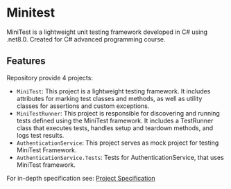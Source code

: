 # Minitest

MiniTest is a lightweight unit testing framework developed in C# using .net8.0. Created for C# advanced programming course.

## Features

Repository provide 4 projects:
- `MiniTest`: This project is a lightweight testing framework. It includes attributes for marking test classes and methods, as well as utility classes for assertions and custom exceptions.
- `MiniTestRunner`: This project is responsible for discovering and running tests defined using the MiniTest framework. It includes a TestRunner class that executes tests, handles setup and teardown methods, and logs test results.
- `AuthenticationService`: This project serves as mock project for testing MiniTest Framework.
- `AuthenticationService.Tests`: Tests for AuthenticationService, that uses MiniTest framework.

For in-depth specification see: [Project Specification](Project01.md)
